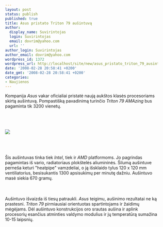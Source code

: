 ```yaml
---
layout: post
status: publish
published: true
title: Asus pristato Triton 79 aušintuvą
author:
  display_name: Suvirintojas
  login: Suvirintojas
  email: dovrim@yahoo.com
  url: ''
author_login: Suvirintojas
author_email: dovrim@yahoo.com
wordpress_id: 1372
wordpress_url: http://localhost/site/new/asus_pristato_triton_79_ausintuva/
date: '2008-02-28 20:58:41 +0200'
date_gmt: '2008-02-28 20:58:41 +0200'
categories:
- Naujienos
---
```

<p>Kompanija <i>Asus</i> vakar oficialiai pristatė naują aukštos klasės procesoriams skirtą aušintuvą. Pompastišką pavadinimą turinčio <i>Triton 79 AMAzing</i> bus pagaminta tik 3200 vienetų.<br />
<br><br />
<br><br><img src="http://img216.imageshack.us/img216/415/newsasustriton79leut0.jpg"><br><br />
<br><br />
<br>Šis aušintuvas tinka tiek <i>Intel</i>, tiek ir <i>AMD</i> platformoms. Jo pagrindas pagamintas iš vario, radiatoriaus plokštelės aliumininės. Šilumą aušintuve perneša keturi &quot;heatpipe&quot; vamzdeliai, o ją išsklaido tylus 120 x 120 mm ventiliatorius, besisukantis 1300 apsisukimų per minutę dažniu. Aušintuvo masė siekia 670 gramų.<br />
<br><br />
<br>Aušintuvo išvaizda iš tiesų patraukli. <i>Asus</i> teigimu, aušinimo rezultatai ne ką prastesni. <i>Triton 79</i> pirmiausiai orientuotas spartintojams ir žaidimų mėgėjams. Dėl aušintuvo konstrukcijos oro srautas aušina ir aplink procesorių esančius atminties valdymo modulius ir jų temperatūrą sumažina 10-15 laipsnių.</p>
